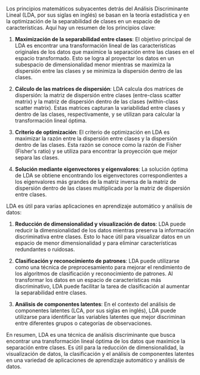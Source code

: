 Los principios matemáticos subyacentes detrás del Análisis Discriminante Lineal (LDA, por sus siglas en inglés) se basan en la teoría estadística y en la optimización de la separabilidad de clases en un espacio de características. Aquí hay un resumen de los principios clave:

1. **Maximización de la separabilidad entre clases**: El objetivo principal de LDA es encontrar una transformación lineal de las características originales de los datos que maximice la separación entre las clases en el espacio transformado. Esto se logra al proyectar los datos en un subespacio de dimensionalidad menor mientras se maximiza la dispersión entre las clases y se minimiza la dispersión dentro de las clases.

2. **Cálculo de las matrices de dispersión**: LDA calcula dos matrices de dispersión: la matriz de dispersión entre clases (entre-class scatter matrix) y la matriz de dispersión dentro de las clases (within-class scatter matrix). Estas matrices capturan la variabilidad entre clases y dentro de las clases, respectivamente, y se utilizan para calcular la transformación lineal óptima.

3. **Criterio de optimización**: El criterio de optimización en LDA es maximizar la razón entre la dispersión entre clases y la dispersión dentro de las clases. Esta razón se conoce como la razón de Fisher (Fisher's ratio) y se utiliza para encontrar la proyección que mejor separa las clases.

4. **Solución mediante eigenvectores y eigenvalores**: La solución óptima de LDA se obtiene encontrando los eigenvectores correspondientes a los eigenvalores más grandes de la matriz inversa de la matriz de dispersión dentro de las clases multiplicada por la matriz de dispersión entre clases.

LDA es útil para varias aplicaciones en aprendizaje automático y análisis de datos:

1. **Reducción de dimensionalidad y visualización de datos**: LDA puede reducir la dimensionalidad de los datos mientras preserva la información discriminativa entre clases. Esto lo hace útil para visualizar datos en un espacio de menor dimensionalidad y para eliminar características redundantes o ruidosas.

2. **Clasificación y reconocimiento de patrones**: LDA puede utilizarse como una técnica de preprocesamiento para mejorar el rendimiento de los algoritmos de clasificación y reconocimiento de patrones. Al transformar los datos en un espacio de características más discriminativo, LDA puede facilitar la tarea de clasificación al aumentar la separabilidad entre clases.

3. **Análisis de componentes latentes**: En el contexto del análisis de componentes latentes (LCA, por sus siglas en inglés), LDA puede utilizarse para identificar las variables latentes que mejor discriminan entre diferentes grupos o categorías de observaciones.

En resumen, LDA es una técnica de análisis discriminante que busca encontrar una transformación lineal óptima de los datos que maximice la separación entre clases. Es útil para la reducción de dimensionalidad, la visualización de datos, la clasificación y el análisis de componentes latentes en una variedad de aplicaciones de aprendizaje automático y análisis de datos.